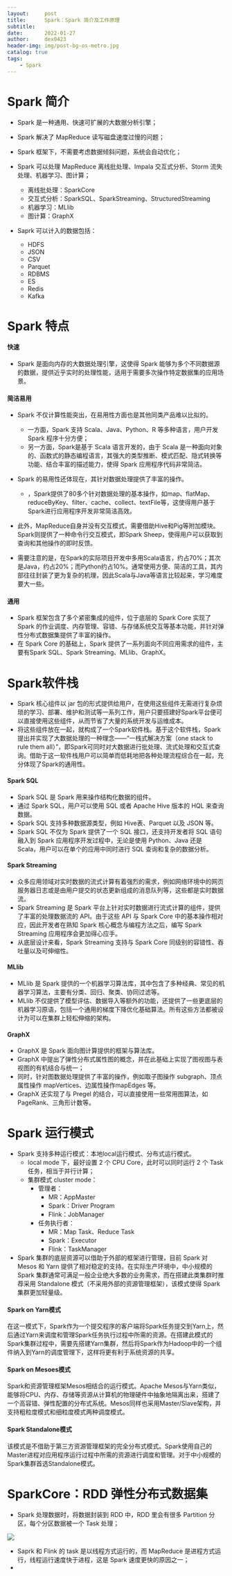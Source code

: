 ```yaml
---
layout:     post
title:      Spark：Spark 简介及工作原理
subtitle:
date:       2022-01-27
author:     dex0423
header-img: img/post-bg-os-metro.jpg
catalog: true
tags:
    - Spark
---
```




# Spark 简介

- Spark 是一种通用、快速可扩展的大数据分析引擎；

- Spark 解决了 MapReduce 读写磁盘速度过慢的问题；

- Spark 框架下，不需要考虑数据倾斜问题，系统会自动优化；

- Spark 可以处理 MapReduce 离线批处理、Impala 交互式分析、Storm 流失处理、机器学习、图计算；
    - 离线批处理：SparkCore
    - 交互式分析：SparkSQL、SparkStreaming、StructuredStreaming
    - 机器学习：MLlib
    - 图计算：GraphX

- Saprk 可以计入的数据包括：
    - HDFS
    - JSON
    - CSV
    - Parquet
    - RDBMS
    - ES
    - Redis
    - Kafka

# Spark 特点

#### 快速

- Spark 是面向内存的大数据处理引擎，这使得 Spark 能够为多个不同数据源的数据，提供近乎实时的处理性能，适用于需要多次操作特定数据集的应用场景。

#### 简洁易用

- Spark 不仅计算性能突出，在易用性方面也是其他同类产品难以比拟的。
    - 一方面，Spark 支持 Scala、Java、Python、R 等多种语言，用户开发 Spark 程序十分方便；
    - 另一方面，Spark是基于 Scala 语言开发的，由于 Scala 是一种面向对象的、函数式的静态编程语言，其强大的类型推断、模式匹配、隐式转换等功能、结合丰富的描述能力，使得 Spark 应用程序代码非常简洁。

- Spark 的易用性还体现在，其针对数据处理提供了丰富的操作。
    - ，Spark提供了80多个针对数据处理的基本操作，如map、flatMap、reduceByKey、filter、cache、collect、textFile等，这使得用户基于Spark进行应用程序开发非常简洁高效。


- 此外，MapReduce自身并没有交互模式，需要借助Hive和Pig等附加模块。Spark则提供了一种命令行交互模式，即Spark Sheep，使得用户可以获取到查询和其他操作的即时反馈。

- 需要注意的是，在Spark的实际项目开发中多用Scala语言，约占70%；其次是Java，约占20%；而Python约占10%。通常使用方便、简洁的工具，其内部往往封装了更为复杂的机理，因此Scala与Java等语言比较起来，学习难度要大一些。

#### 通用

- Spark 框架包含了多个紧密集成的组件，位于底层的 Spark Core 实现了 Spark 的作业调度、内存管理、容错、与存储系统交互等基本功能，并针对弹性分布式数据集提供了丰富的操作。
- 在 Spark Core 的基础上，Spark 提供了一系列面向不同应用需求的组件，主要有Spark SQL、Spark Streaming、MLlib、GraphX。

# Spark软件栈

- Spark 核心组件以 jar 包的形式提供给用户，在使用这些组件无需进行复杂烦琐的学习、部署、维护和测试等一系列工作，用户只要搭建好Spark平台便可以直接使用这些组件，从而节省了大量的系统开发与运维成本。
- 将这些组件放在一起，就构成了一个Spark软件栈。基于这个软件栈，Spark提出并实现了大数据处理的一种理念——“一栈式解决方案（one stack to rule them all）”，即Spark可同时对大数据进行批处理、流式处理和交互式查询。借助于这一软件栈用户可以简单而低耗地把各种处理流程综合在一起，充分体现了Spark的通用性。

#### Spark SQL

- Spark SQL 是 Spark 用来操作结构化数据的组件。
- 通过 Spark SQL，用户可以使用 SQL 或者 Apache Hive 版本的 HQL 来查询数据。
- Spark SQL 支持多种数据源类型，例如 Hive表、Parquet 以及 JSON 等。
- Spark SQL 不仅为 Spark 提供了一个 SQL 接口，还支持开发者将 SQL 语句融入到 Spark 应用程序开发过程中，无论是使用 Python、Java 还是 Scala，用户可以在单个的应用中同时进行 SQL 查询和复杂的数据分析。

#### Spark Streaming

- 众多应用领域对实时数据的流式计算有着强烈的需求，例如网络环境中的网页服务器日志或是由用户提交的状态更新组成的消息队列等，这些都是实时数据流。
- Spark Streaming 是 Spark 平台上针对实时数据进行流式计算的组件，提供了丰富的处理数据流的 API。由于这些 API 与 Spark Core 中的基本操作相对应，因此开发者在熟知 Spark 核心概念与编程方法之后，编写 Spark Streaming 应用程序会更加得心应手。
- 从底层设计来看，Spark Streaming 支持与 Spark Core 同级别的容错性、吞吐量以及可伸缩性。

#### MLlib

- MLlib 是 Spark 提供的一个机器学习算法库，其中包含了多种经典、常见的机器学习算法，主要有分类、回归、聚类、协同过滤等。
- MLlib 不仅提供了模型评估、数据导入等额外的功能，还提供了一些更底层的机器学习原语，包括一个通用的梯度下降优化基础算法。所有这些方法都被设计为可以在集群上轻松伸缩的架构。

#### GraphX

- GraphX 是 Spark 面向图计算提供的框架与算法库。
- GraphX 中提出了弹性分布式属性图的概念，并在此基础上实现了图视图与表视图的有机结合与统一；
- 同时，针对图数据处理提供了丰富的操作，例如取子图操作 subgraph、顶点属性操作 mapVertices、边属性操作mapEdges 等。
- GraphX 还实现了与 Pregel 的结合，可以直接使用一些常用图算法，如 PageRank、三角形计数等。

# Spark 运行模式

- Spark 支持多种运行模式：本地local运行模式、分布式运行模式。
    - local mode 下，最好设置 2 个 CPU Core，此时可以同时运行 2 个 Task 任务，相当于并行计算；
    - 集群模式 cluster mode：
        - 管理者：
            - MR：AppMaster
            - Spark：Driver Program
            - Flink：JobManager
        - 任务执行者：
            - MR：Map Task、Reduce Task
            - Spark：Executor
            - Flink：TaskManager
- Spark 集群的底层资源可以借助于外部的框架进行管理，目前 Spark 对 Mesos 和 Yarn 提供了相对稳定的支持。在实际生产环境中，中小规模的 Spark 集群通常可满足一般企业绝大多数的业务需求，而在搭建此类集群时推荐采用 Standalone 模式（不采用外部的资源管理框架），该模式使得 Spark 集群更加轻量级。

#### Spark on Yarn模式

在这一模式下，Spark作为一个提交程序的客户端将Spark任务提交到Yarn上，然后通过Yarn来调度和管理Spark任务执行过程中所需的资源。在搭建此模式的Spark集群过程中，需要先搭建Yarn集群，然后将Spark作为Hadoop中的一个组件纳入到Yarn的调度管理下，这样将更有利于系统资源的共享。

#### Spark on Mesoes模式

Spark和资源管理框架Mesos相结合的运行模式。Apache Mesos与Yarn类似，能够将CPU、内存、存储等资源从计算机的物理硬件中抽象地隔离出来，搭建了一个高容错、弹性配置的分布式系统。Mesos同样也采用Master/Slave架构，并支持粗粒度模式和细粒度模式两种调度模式。

#### Spark Standalone模式

该模式是不借助于第三方资源管理框架的完全分布式模式。Spark使用自己的Master进程对应用程序运行过程中所需的资源进行调度和管理。对于中小规模的Spark集群首选Standalone模式。


# SparkCore：RDD 弹性分布式数据集

- Spark 处理数据时，将数据封装到 RDD 中，RDD 里会有很多 Partition 分区，每个分区数据被一个 Task 处理；

![]({{site.baseurl}}/img-post/spark-1.png)

- Saprk 和 Flink 的 task 是以线程方式运行的，而 MapReduce 是进程方式运行，线程运行速度快于进程，这是 Spark 速度更快的原因之一；
- 








